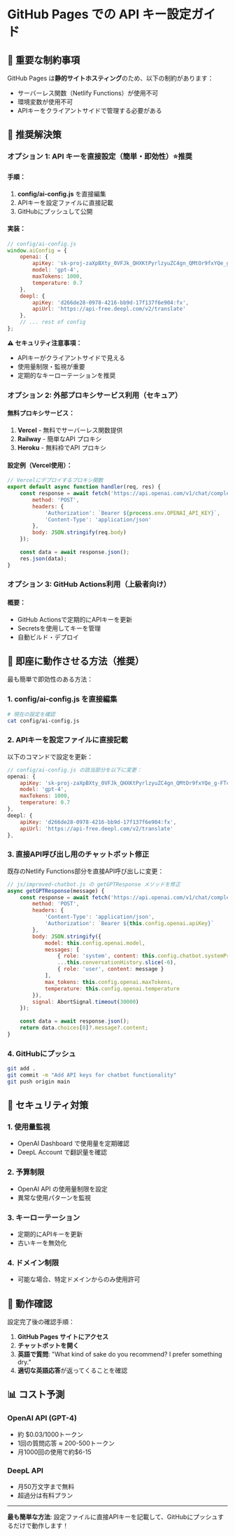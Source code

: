# GitHub Pages での API キー設定ガイド

## 🚨 重要な制約事項

GitHub Pages は**静的サイトホスティング**のため、以下の制約があります：
- サーバーレス関数（Netlify Functions）が使用不可
- 環境変数が使用不可
- APIキーをクライアントサイドで管理する必要がある

## 🔧 推奨解決策

### オプション 1: API キーを直接設定（簡単・即効性）⭐推奨

#### 手順：
1. **config/ai-config.js** を直接編集
2. APIキーを設定ファイルに直接記載
3. GitHubにプッシュして公開

#### 実装：

```javascript
// config/ai-config.js
window.aiConfig = {
    openai: {
        apiKey: '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',
        model: 'gpt-4',
        maxTokens: 1000,
        temperature: 0.7
    },
    deepl: {
        apiKey: 'd266de28-0978-4216-bb9d-17f137f6e904:fx',
        apiUrl: 'https://api-free.deepl.com/v2/translate'
    },
    // ... rest of config
};
```

**⚠️ セキュリティ注意事項：**
- APIキーがクライアントサイドで見える
- 使用量制限・監視が重要
- 定期的なキーローテーションを推奨

### オプション 2: 外部プロキシサービス利用（セキュア）

#### 無料プロキシサービス：
1. **Vercel** - 無料でサーバーレス関数提供
2. **Railway** - 簡単なAPI プロキシ
3. **Heroku** - 無料枠でAPI プロキシ

#### 設定例（Vercel使用）：
```javascript
// Vercelにデプロイするプロキシ関数
export default async function handler(req, res) {
    const response = await fetch('https://api.openai.com/v1/chat/completions', {
        method: 'POST',
        headers: {
            'Authorization': `Bearer ${process.env.OPENAI_API_KEY}`,
            'Content-Type': 'application/json'
        },
        body: JSON.stringify(req.body)
    });
    
    const data = await response.json();
    res.json(data);
}
```

### オプション 3: GitHub Actions利用（上級者向け）

#### 概要：
- GitHub Actionsで定期的にAPIキーを更新
- Secretsを使用してキーを管理
- 自動ビルド・デプロイ

## 🚀 即座に動作させる方法（推奨）

最も簡単で即効性のある方法：

### 1. config/ai-config.js を直接編集

```bash
# 現在の設定を確認
cat config/ai-config.js
```

### 2. APIキーを設定ファイルに直接記載

以下のコマンドで設定を更新：

```javascript
// config/ai-config.js の該当部分を以下に変更：
openai: {
    apiKey: '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',
    model: 'gpt-4',
    maxTokens: 1000,
    temperature: 0.7
},
deepl: {
    apiKey: 'd266de28-0978-4216-bb9d-17f137f6e904:fx',
    apiUrl: 'https://api-free.deepl.com/v2/translate'
},
```

### 3. 直接API呼び出し用のチャットボット修正

既存のNetlify Functions部分を直接API呼び出しに変更：

```javascript
// js/improved-chatbot.js の getGPTResponse メソッドを修正
async getGPTResponse(message) {
    const response = await fetch('https://api.openai.com/v1/chat/completions', {
        method: 'POST',
        headers: {
            'Content-Type': 'application/json',
            'Authorization': `Bearer ${this.config.openai.apiKey}`
        },
        body: JSON.stringify({
            model: this.config.openai.model,
            messages: [
                { role: 'system', content: this.config.chatbot.systemPrompt },
                ...this.conversationHistory.slice(-6),
                { role: 'user', content: message }
            ],
            max_tokens: this.config.openai.maxTokens,
            temperature: this.config.openai.temperature
        }),
        signal: AbortSignal.timeout(30000)
    });
    
    const data = await response.json();
    return data.choices[0]?.message?.content;
}
```

### 4. GitHubにプッシュ

```bash
git add .
git commit -m "Add API keys for chatbot functionality"
git push origin main
```

## 🔐 セキュリティ対策

### 1. 使用量監視
- OpenAI Dashboard で使用量を定期確認
- DeepL Account で翻訳量を確認

### 2. 予算制限
- OpenAI API の使用量制限を設定
- 異常な使用パターンを監視

### 3. キーローテーション
- 定期的にAPIキーを更新
- 古いキーを無効化

### 4. ドメイン制限
- 可能な場合、特定ドメインからのみ使用許可

## 🎯 動作確認

設定完了後の確認手順：

1. **GitHub Pages サイトにアクセス**
2. **チャットボットを開く**
3. **英語で質問**: "What kind of sake do you recommend? I prefer something dry."
4. **適切な英語応答**が返ってくることを確認

## 📊 コスト予測

### OpenAI API (GPT-4)
- 約 $0.03/1000トークン
- 1回の質問応答 ≈ 200-500トークン
- 月1000回の使用で約$6-15

### DeepL API
- 月50万文字まで無料
- 超過分は有料プラン

---

**最も簡単な方法**: 設定ファイルに直接APIキーを記載して、GitHubにプッシュするだけで動作します！